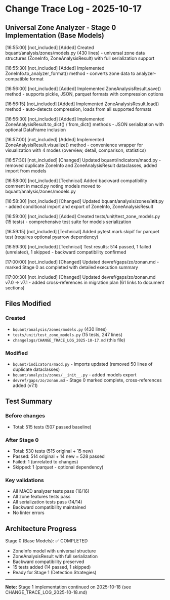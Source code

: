 # Change Trace Log - 2025-10-17

## Universal Zone Analyzer - Stage 0 Implementation (Base Models)

[16:55:00] [not_included] [Added] Created bquant/analysis/zones/models.py (430 lines) - universal zone data structures (ZoneInfo, ZoneAnalysisResult) with full serialization support

[16:55:30] [not_included] [Added] Implemented ZoneInfo.to_analyzer_format() method - converts zone data to analyzer-compatible format

[16:56:00] [not_included] [Added] Implemented ZoneAnalysisResult.save() method - supports pickle, JSON, parquet formats with compression options

[16:56:15] [not_included] [Added] Implemented ZoneAnalysisResult.load() method - auto-detects compression, loads from all supported formats

[16:56:30] [not_included] [Added] Implemented ZoneAnalysisResult.to_dict() / from_dict() methods - JSON serialization with optional DataFrame inclusion

[16:57:00] [not_included] [Added] Implemented ZoneAnalysisResult.visualize() method - convenience wrapper for visualization with 4 modes (overview, detail, comparison, statistics)

[16:57:30] [not_included] [Changed] Updated bquant/indicators/macd.py - removed duplicate ZoneInfo and ZoneAnalysisResult dataclasses, added import from models

[16:58:00] [not_included] [Technical] Added backward compatibility comment in macd.py noting models moved to bquant/analysis/zones/models.py

[16:58:30] [not_included] [Changed] Updated bquant/analysis/zones/__init__.py - added conditional import and export of ZoneInfo, ZoneAnalysisResult

[16:59:00] [not_included] [Added] Created tests/unit/test_zone_models.py (15 tests) - comprehensive test suite for models serialization

[16:59:15] [not_included] [Technical] Added pytest.mark.skipif for parquet test (requires optional pyarrow dependency)

[16:59:30] [not_included] [Technical] Test results: 514 passed, 1 failed (unrelated), 1 skipped - backward compatibility confirmed

[17:00:00] [not_included] [Changed] Updated devref/gaps/zo/zonan.md - marked Stage 0 as completed with detailed execution summary

[17:00:30] [not_included] [Changed] Updated devref/gaps/zo/zonan.md v7.0 -> v7.1 - added cross-references in migration plan (61 links to document sections)

## Files Modified

### Created
- `bquant/analysis/zones/models.py` (430 lines)
- `tests/unit/test_zone_models.py` (15 tests, 247 lines)
- `changelogs/CHANGE_TRACE_LOG_2025-10-17.md` (this file)

### Modified
- `bquant/indicators/macd.py` - imports updated (removed 50 lines of duplicate dataclasses)
- `bquant/analysis/zones/__init__.py` - added models export
- `devref/gaps/zo/zonan.md` - Stage 0 marked complete, cross-references added (v7.1)

## Test Summary

### Before changes
- Total: 515 tests (507 passed baseline)

### After Stage 0
- Total: 530 tests (515 original + 15 new)
- Passed: 514 original + 14 new = 528 passed
- Failed: 1 (unrelated to changes)
- Skipped: 1 (parquet - optional dependency)

### Key validations
- All MACD analyzer tests pass (16/16)
- All zone features tests pass
- All serialization tests pass (14/14)
- Backward compatibility maintained
- No linter errors

## Architecture Progress

Stage 0 (Base Models): ✅ COMPLETED
- ZoneInfo model with universal structure
- ZoneAnalysisResult with full serialization
- Backward compatibility preserved
- 15 tests added (14 passed, 1 skipped)
- Ready for Stage 1 (Detection Strategies)

---

**Note:** Stage 1 implementation continued on 2025-10-18 (see CHANGE_TRACE_LOG_2025-10-18.md)

